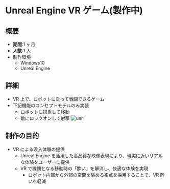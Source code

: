 # Unreal Engine VR ゲーム(製作中)

## 概要

- **期間**:1 ヶ月
- **人数**:1 人
- 制作環境
  - Windows10
  - Unreal Engine

## 詳細

- VR 上で、ロボットに乗って戦闘できるゲーム
- 下記機能のコンセプトモデルのみ実装
  - ロボットに搭乗して移動
  - 敵にロックオンして射撃
    ![unr](/images/unr.png)

## 制作の目的

- VR による没入体験の提供
  - Unreal Engine を活用した高品質な映像表現により、現実に近いリアルな体験をユーザーに提供
  - VR で課題となる移動時の「酔い」を解消し、快適な体験を実現
    - ロボット内部から外部の空間を眺める視点を採用することで、VR 酔いを軽減
